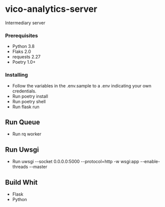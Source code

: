 # vico-analytics-server

Intermediary server

### Prerequisites

- Python 3.8
- Flaks 2.0
- requests 2.27
- Poetry 1.0+

### Installing

- Follow the variables in the .env.sample to a .env indicating your own credentials.
- Run poetry install
- Run poetry shell
- Run flask run

## Run Queue
- Run rq worker

## Run Uwsgi
- Run uwsgi --socket 0.0.0.0:5000 --protocol=http -w wsgi:app --enable-threads --master

## Build Whit
* Flask
* Python